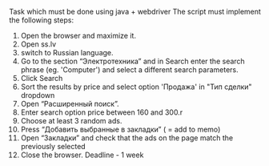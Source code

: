 Task which must be done using java + webdriver
The script must implement the following steps:
1. Open the browser and maximize it.
2. Open  ss.lv
3. switch to Russian language.
4. Go to the section “Электротехника” and in Search enter the
 search phrase (eg. 'Computer') and select a different search parameters.
5. Click Search
6. Sort the results by price and select option 'Продажа' in "Тип сделки" dropdown
7. Open “Расширенный поиск”.
8. Enter search option price between 160 and 300.r
9. Choose at least 3 random ads.
10. Press “Добавить выбранные в закладки” ( = add to memo)
11. Open “Закладки” and check that the ads on the page match the previously selected
12. Close the browser.
Deadline - 1 week
